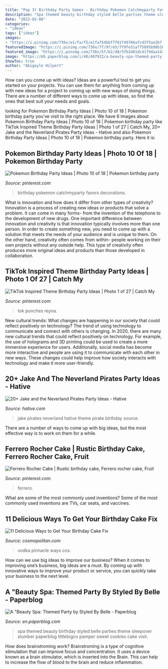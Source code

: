 ```yaml
---
title: "Pop It Birthday Party Games - Birthday Pokemon Catchmyparty Favors Decorations"
description: "Spa themed beauty birthday styled belle parties theme sleepover slumber paperblog littlebigco pamper sweet cookies cake visit"
date: "2023-02-08"
categories:
- "ideas"
tags: ["ideas"]
images:
- "https://i.pinimg.com/736x/e1/fa/f5/e1faf54bbff761f49766afcd375ae2b7.jpg"
featuredImage: "https://i.pinimg.com/736x/7f/9f/e5/7f9fe51af75895b90b1b94b30d695976--birthday-party-favors-th-birthday.jpg"
featured_image: "https://i.pinimg.com/736x/5f/b2/48/5fb2481dc41f9daa14200d3227dd9bea.jpg"
image: "https://m5.paperblog.com/i/40/407922/a-beauty-spa-themed-party-by-styled-by-belle-L-KQndSG.jpeg"
ShowToc: true
author: "Abigayle Hilpert"
---
```



How can you come up with ideas?
Ideas are a powerful tool to get you started on your projects. You can use them for anything from coming up with new ideas for a project to coming up with new ways of doing things. There are a number of different ways to come up with ideas, so find the ones that best suit your needs and goals.

	

		
looking for Pokemon Birthday Party Ideas | Photo 10 of 18 | Pokemon birthday party you've visit to the right place. We have 6 Images about Pokemon Birthday Party Ideas | Photo 10 of 18 | Pokemon birthday party like TikTok Inspired Theme Birthday Party Ideas | Photo 1 of 27 | Catch My, 20+ Jake and the Neverland Pirates Party Ideas - Hative and also Pokemon Birthday Party Ideas | Photo 10 of 18 | Pokemon birthday party. Here it is:
		
    
## Pokemon Birthday Party Ideas | Photo 10 Of 18 | Pokemon Birthday Party

<img loading=lazy src="https://i.pinimg.com/736x/7f/9f/e5/7f9fe51af75895b90b1b94b30d695976--birthday-party-favors-th-birthday.jpg" onerror="this.onerror=null;this.src='https://tse1.mm.bing.net/th?id=OIP.q0g4491Hxm2eNEUpjtfeNQHaKX&amp;pid=15.1';" alt="Pokemon Birthday Party Ideas | Photo 10 of 18 | Pokemon birthday party">

_Source: pinterest.com_

>birthday pokemon catchmyparty favors decorations. 

	

What is innovation and how does it differ from other types of creativity?
Innovation is a process of creating new ideas or products that solve a problem. It can come in many forms- from the invention of the telephone to the development of new drugs. 
One important difference between innovation and creativity is that innovation typically involves more than one person. In order to create something new, you need to come up with a solution that meets the needs of your audience and is unique to them. On the other hand, creativity often comes from within- people working on their own projects without any outside help. This type of creativity often produces more original ideas and products than those developed in collaboration.

    
## TikTok Inspired Theme Birthday Party Ideas | Photo 1 Of 27 | Catch My

<img loading=lazy src="https://i.pinimg.com/736x/e1/fa/f5/e1faf54bbff761f49766afcd375ae2b7.jpg" onerror="this.onerror=null;this.src='https://tse2.mm.bing.net/th?id=OIP.ZztaK3scfbVDzmRWW-9J4gHaJ3&amp;pid=15.1';" alt="TikTok Inspired Theme Birthday Party Ideas | Photo 1 of 27 | Catch My">

_Source: pinterest.com_

>tok punches reyna. 

	

New cultural trends: What changes are happening in our society that could reflect positively on technology?
The trend of using technology to communicate and connect with others is changing. In 2020, there are many new cultural trends that could reflect positively on technology. For example, the use of holograms and 3D printing could be used to create a more immersive experience for users. Additionally, social media has become more interactive and people are using it to communicate with each other in new ways. These changes could help improve how society interacts with technology and make it more user-friendly.

    
## 20+ Jake And The Neverland Pirates Party Ideas - Hative

<img loading=lazy src="https://hative.com/wp-content/uploads/2014/02/pirate-party-ideas/jake-and-the-neverland-pirates-theme-8.jpg" onerror="this.onerror=null;this.src='https://tse3.mm.bing.net/th?id=OIP.0BXAFgkeSKRPh1F1CxjawQHaLH&amp;pid=15.1';" alt="20+ Jake and the Neverland Pirates Party Ideas - Hative">

_Source: hative.com_

>jake pirates neverland hative theme pirate birthday source. 

	

There are a number of ways to come up with big ideas, but the most effective way is to work on them for a while.

    
## Ferrero Rocher Cake | Rustic Birthday Cake, Ferrero Rocher Cake, Fruit

<img loading=lazy src="https://i.pinimg.com/736x/5f/b2/48/5fb2481dc41f9daa14200d3227dd9bea.jpg" onerror="this.onerror=null;this.src='https://tse3.mm.bing.net/th?id=OIP.F8PEi0ZDQusBgxRzFNAfoQHaJ4&amp;pid=15.1';" alt="Ferrero Rocher Cake | Rustic birthday cake, Ferrero rocher cake, Fruit">

_Source: pinterest.com_

>ferrero. 

	

What are some of the most commonly used inventions?
Some of the most commonly used inventions are TVs, car seats, and vaccines.

    
## 11 Delicious Ways To Get Your Birthday Cake Fix

<img loading=lazy src="https://hips.hearstapps.com/cos.h-cdn.co/assets/15/14/1427723092-ht-pinnacle-vodka-150326.jpg?crop=1.0xw:1xh;center,top&amp;resize=480:*" onerror="this.onerror=null;this.src='https://tse3.mm.bing.net/th?id=OIP.fXOeZLvNQZCVoR7xtwy3igHaLH&amp;pid=15.1';" alt="11 Delicious Ways to Get Your Birthday Cake Fix">

_Source: cosmopolitan.com_

>vodka pinnacle ways cos. 

	

How can we use big ideas to improve our business?
When it comes to improving one’s business, big ideas are a must. By coming up with innovative ways to improve your product or service, you can quickly take your business to the next level.

    
## A &quot;Beauty Spa: Themed Party By Styled By Belle - Paperblog

<img loading=lazy src="https://m5.paperblog.com/i/40/407922/a-beauty-spa-themed-party-by-styled-by-belle-L-KQndSG.jpeg" onerror="this.onerror=null;this.src='https://tse2.mm.bing.net/th?id=OIP.kfvJkUAPCwUWRSPrP0ffuwHaLI&amp;pid=15.1';" alt="A &quot;Beauty Spa: Themed Party by Styled By Belle - Paperblog">

_Source: en.paperblog.com_

>spa themed beauty birthday styled belle parties theme sleepover slumber paperblog littlebigco pamper sweet cookies cake visit. 

	

How does brainstroming work?
Brainstroming is a type of cognitive stimulation that can improve focus and concentration. It uses a device known as a brain stimulator, which is inserted into the Brain. This can help to increase the flow of blood to the brain and reduce inflammation.

